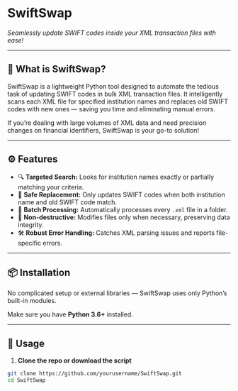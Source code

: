 # SwiftSwap

*Seamlessly update SWIFT codes inside your XML transaction files with ease!*

---

## 🚀 What is SwiftSwap?

SwiftSwap is a lightweight Python tool designed to automate the tedious task of updating SWIFT codes in bulk XML transaction files. It intelligently scans each XML file for specified institution names and replaces old SWIFT codes with new ones — saving you time and eliminating manual errors.

If you’re dealing with large volumes of XML data and need precision changes on financial identifiers, SwiftSwap is your go-to solution!

---

## ⚙️ Features

- 🔍 **Targeted Search:** Looks for institution names exactly or partially matching your criteria.
- 🔄 **Safe Replacement:** Only updates SWIFT codes when both institution name and old SWIFT code match.
- 📂 **Batch Processing:** Automatically processes every `.xml` file in a folder.
- 💾 **Non-destructive:** Modifies files only when necessary, preserving data integrity.
- 🛠️ **Robust Error Handling:** Catches XML parsing issues and reports file-specific errors.

---

## 📦 Installation

No complicated setup or external libraries — SwiftSwap uses only Python’s built-in modules.

Make sure you have **Python 3.6+** installed.

---

## 🧰 Usage

1. **Clone the repo or download the script**

```bash
git clone https://github.com/yourusername/SwiftSwap.git
cd SwiftSwap
